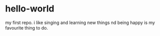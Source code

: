 # hello-world
my first repo.
i like singing and learning new things  nd being happy is my favourite thing to do.
